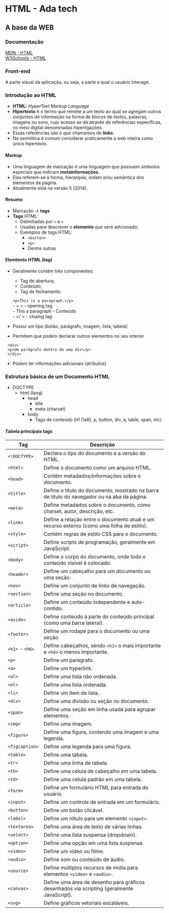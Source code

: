 # HTML - Ada tech

## A base da WEB
### Documentação
[MDN - HTML](https://developer.mozilla.org/pt-BR/docs/Web/HTML)\
[W3Schools - HTML](https://www.w3schools.com/tags/)

### Front-end
A parte visual da aplicação, ou seja, a parte a qual o usuário interage.

### Introdução ao HTML
- **HTML:** *HyperText Markup Language*
- **Hipertexto** é o termo que remete a um texto ao qual se agregam outros conjuntos de informação na forma de blocos de textos, palavras, imagens ou sons, cujo acesso se dá através de referências específicas, no meio digital denominadas hiperligações.
- Essas referências são o que chamamos de **links**.
- Na semiótica é comum considerar praticamente a web inteira como único hipertexto.

#### Markup
- Uma linguagem de marcação é uma linguagem que possuem símbolos especiais que indicam **metainformações.**
- Elas referem-se à forma, hierarquia, ordem e/ou semântica dos elementos da página.
- Atualmente está na versão 5 (2014).

#### Resumo
- Marcação -> **tags**
- **Tags** HTML:
    - Delimitadas por `<` e `>`
    - Usadas para descrever o **elemento** que será adicionado;
    - Exemplos de tags HTML:
        - `<button>`
        - `<p>`
        - Dentre outras

#### Elemtento HTML (tag)
- Geralmente contém três componentes:
    - Tag de abertura;
    - Conteúdo;
    - Tag de fechamento.

    `<p>This is a paragraph.</p>`\
        - < > - opening tag\
        - This a paragraph - Conteúdo\
        - </ > - closing tag

- Possui um tipo (botão, parágrafo, imagem, lista, tabela)
- Permitem que podem declarar outros elementos no seu interior

```
 <div>
 <p>Um parágrafo dentro de uma div</p>
 </div>
```

- Podem ter informações adicionais (atributos)

### Estrutura básica de um Documento HTML

- DOCTYPE
    - html (lang)
        - head
            - title
            - meta (charset)
        - body
            - Tags de conteúdo (h1 (1a6), p, button, div, a, table, span, etc)

####  Tabela principais tags
| Tag            | Descrição                                                                                      |
|----------------|------------------------------------------------------------------------------------------------|
| `<!DOCTYPE>`   | Declara o tipo do documento e a versão do HTML.                                                |
| `<html>`       | Define o documento como um arquivo HTML.                                                       |
| `<head>`       | Contém metadados/informações sobre o documento.                                                |
| `<title>`      | Define o título do documento, mostrado na barra de título do navegador ou na aba da página.    |
| `<meta>`       | Define metadados sobre o documento, como charset, autor, descrição, etc.                       |
| `<link>`       | Define a relação entre o documento atual e um recurso externo (como uma folha de estilo).      |
| `<style>`      | Contém regras de estilo CSS para o documento.                                                  |
| `<script>`     | Define scripts de programação, geralmente em JavaScript.                                        |
| `<body>`       | Define o corpo do documento, onde todo o conteúdo visível é colocado.                          |
| `<header>`     | Define um cabeçalho para um documento ou uma seção.                                             |
| `<nav>`        | Define um conjunto de links de navegação.                                                      |
| `<section>`    | Define uma seção no documento.                                                                 |
| `<article>`    | Define um conteúdo independente e auto-contido.                                                |
| `<aside>`      | Define conteúdo à parte do conteúdo principal (como uma barra lateral).                        |
| `<footer>`     | Define um rodapé para o documento ou uma seção.                                                |
| `<h1>` - `<h6>`| Define cabeçalhos, sendo `<h1>` o mais importante e `<h6>` o menos importante.                 |
| `<p>`          | Define um parágrafo.                                                                           |
| `<a>`          | Define um hyperlink.                                                                           |
| `<ul>`         | Define uma lista não ordenada.                                                                 |
| `<ol>`         | Define uma lista ordenada.                                                                     |
| `<li>`         | Define um item de lista.                                                                       |
| `<div>`        | Define uma divisão ou seção no documento.                                                      |
| `<span>`       | Define uma seção em linha usada para agrupar elementos.                                         |
| `<img>`        | Define uma imagem.                                                                             |
| `<figure>`     | Define uma figura, contendo uma imagem e uma legenda.                                           |
| `<figcaption>` | Define uma legenda para uma figura.                                                            |
| `<table>`      | Define uma tabela.                                                                             |
| `<tr>`         | Define uma linha de tabela.                                                                    |
| `<th>`         | Define uma célula de cabeçalho em uma tabela.                                                  |
| `<td>`         | Define uma célula padrão em uma tabela.                                                        |
| `<form>`       | Define um formulário HTML para entrada do usuário.                                             |
| `<input>`      | Define um controle de entrada em um formulário.                                                |
| `<button>`     | Define um botão clicável.                                                                      |
| `<label>`      | Define um rótulo para um elemento `<input>`.                                                   |
| `<textarea>`   | Define uma área de texto de várias linhas.                                                     |
| `<select>`     | Define uma lista suspensa (dropdown).                                                          |
| `<option>`     | Define uma opção em uma lista suspensa.                                                        |
| `<video>`      | Define um vídeo ou filme.                                                                      |
| `<audio>`      | Define som ou conteúdo de áudio.                                                               |
| `<source>`     | Define múltiplos recursos de mídia para elementos `<video>` e `<audio>`.                       |
| `<canvas>`     | Define uma área de desenho para gráficos desenhados via scripting (geralmente JavaScript).      |
| `<svg>`        | Define gráficos vetoriais escaláveis.                                                          |

